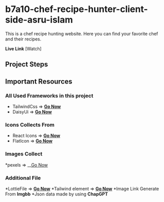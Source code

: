 # b7a10-chef-recipe-hunter-client-side-asru-islam

This is a chef recipe hunting website. Here you can find your favorite chef and their recipes.

__Live Link__ [Watch]

## Project Steps

## Important Resources

### All Used Frameworks in this project

* TailwindCss => __[Go Now](https://tailwindcss.com/docs/)__
* DaisyUi => __[Go Now](https://daisyui.com/components/)__

### Icons Collects From

* React Icons => __[Go Now](https://react-icons.github.io/react-icons)__
* FlatIcon => __[Go Now](https://www.flaticon.com/)__

### Images Collect

*pexels => __[Go Now](https://www.pexels.com/)

### Additional File

*LottieFile => __[Go Now](https://lottiefiles.com/)__
*Tailwind element => __[Go Now](https://tailwind-elements.com/docs/)__
*Image Link Generate From __Imgbb__
*Json data made by using __ChapGPT__
